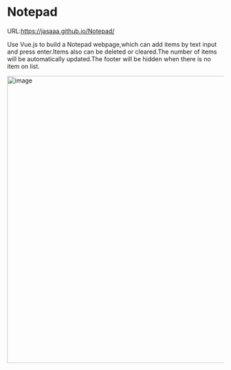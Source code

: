 # Notepad

URL:https://jasaaa.github.io/Notepad/

Use Vue.js to build a Notepad webpage,which can add items by text input and press enter.Items also can be deleted or cleared.The number of items will be automatically updated.The footer will be hidden when there is no item on list.

<img width="668" alt="image" src="https://github.com/JasAAA/Notepad/assets/144316341/2494ba73-ad31-455d-9040-5f41a8f3ae36">
